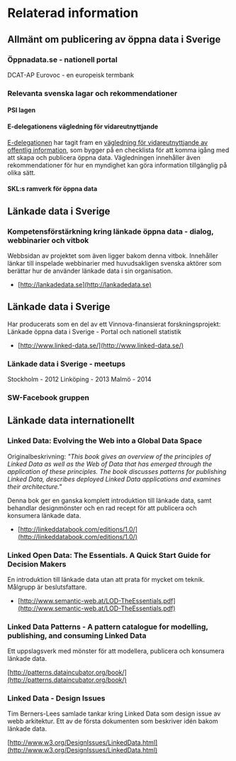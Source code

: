 # Relaterad information

## Allmänt om publicering av öppna data i Sverige

### Öppnadata.se - nationell portal
DCAT-AP
Eurovoc - en europeisk termbank

### Relevanta svenska lagar och rekommendationer

#### PSI lagen



#### E-delegationens vägledning för vidareutnyttjande

[E-delegationen](http://www.edelegationen.se/) har tagit fram en [vägledning för vidareutnyttjande av offentlig information](http://www.vidareutnyttjande.se/), som bygger på en checklista för att komma igång med att skapa och publicera öppna data. Vägledningen innehåller även rekommendationer för hur en myndighet kan göra information tillgänglig på olika sätt.

#### SKL:s ramverk för öppna data



## Länkade data i Sverige

### Kompetensförstärkning kring länkade öppna data - dialog, webbinarier och vitbok

Webbsidan av projektet som även ligger bakom denna vitbok. Innehåller länkar till inspelade webbinarier med huvudsakligen svenska aktörer som berättar hur de använder länkade data i sin organisation.

* [http://lankadedata.se](http://lankadedata.se)

## Länkade data i Sverige

Har producerats som en del av ett Vinnova-finansierat forskningsprojekt: Länkade öppna data i Sverige - Portal och nationell statistik

* [http://www.linked-data.se/](http://www.linked-data.se/)

### Länkade data i Sverige - meetups

Stockholm - 2012
Linköping - 2013
Malmö - 2014

### SW-Facebook gruppen

## Länkade data internationellt

### Linked Data: Evolving the Web into a Global Data Space

Originalbeskrivning: _"This book gives an overview of the principles of Linked Data as well as the Web of Data that has emerged through the application of these principles. The book discusses patterns for publishing Linked Data, describes deployed Linked Data applications and examines their architecture."_

Denna bok ger en ganska komplett introduktion till länkade data, samt behandlar designmönster och en rad recept för att publicera och konsumera länkade data.

* [http://linkeddatabook.com/editions/1.0/](http://linkeddatabook.com/editions/1.0/)

### Linked Open Data: The Essentials. A Quick Start Guide for Decision Makers

En introduktion till länkade data utan att prata för mycket om teknik. Målgrupp är beslutsfattare.

* [http://www.semantic-web.at/LOD-TheEssentials.pdf](http://www.semantic-web.at/LOD-TheEssentials.pdf)

### Linked Data Patterns - A pattern catalogue for modelling, publishing, and consuming Linked Data

Ett uppslagsverk med mönster för att modellera, publicera och konsumera länkade data.

[http://patterns.dataincubator.org/book/](http://patterns.dataincubator.org/book/)

### Linked Data - Design Issues

Tim Berners-Lees samlade tankar kring Linked Data som design issue av webb arkitektur. Ett av de första dokumenten som beskriver idén bakom länkade data.

[http://www.w3.org/DesignIssues/LinkedData.html](http://www.w3.org/DesignIssues/LinkedData.html)
